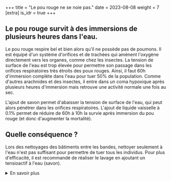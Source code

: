 +++
title = "Le pou rouge ne se noie pas."
date = 2023-08-08
weight = 7
[extra]
is_idr = true
+++

## Le pou rouge survit à des immersions de plusieurs heures dans l'eau.

Le pou rouge respire bel et bien alors qu'il ne possède pas de poumons. Il est équipé d'un système d'orifices et de trachées qui amènent l'oxygène directement vers les organes, comme chez les insectes. La tension de surface de l'eau est trop élevée pour permettre son passage dans les orifices respiratoires très étroits des poux rouges. Ainsi, il faut 60h d'immersion complète dans l'eau pour tuer 50% de la population. Comme d'autres arachnides et des insectes, il entre dans un coma hypoxique après plusieurs heures d'immersion mais retrouve une activité normale une fois au sec.

L'ajout de savon permet d'abaisser la tension de surface de l'eau, qui peut alors pénétrer dans les orifices respiratoires. L'ajout de liquide vaisselle à 0.1% permet de réduire de 60h à 10h la survie après immersion du pou rouge (et donc d'augmenter la mortalité). 

## Quelle conséquence ?

Lors des nettoyages des bâtiments entre les bandes, nettoyer seulement à l'eau n'est pas suffisant pour permettre de tuer tous les individus. Pour plus d'efficacité, il est recommandé de réaliser le lavage en ajoutant un tensioactif à l'eau (savon). 


<details>
    <summary>En savoir plus</summary>

#### Sources scientifiques

Les informations résumées dans cette section sont issues de travaux de l'équipe de L. Roy, non publiés au moment de l'élaboration du site. Ils ont consisté en deux grandes types d'expérimentations : (1°) des tests d'immersion où l'on a immergé in vitro en conditions contrôlées des centaines de femelles adultes dans de l'eau brute ou additionnée de différents produits et à mesurer la mortalité induite par des durées d'immersion variées. (2°) Des observations au microscope optique sur une vingtaine de femelles adultes vivantes ont été réalisées pour déterminer le trajet des liquides dans les trachées de l'acarien : comme sa cuticule est transparente, on peut visualiser les trachées, organes respiratoire reliant dans le corps de l'acarien les orifices permettant l'entrée de l'air depuis l'extérieur (stigmates) et les différents organes. Au cours de ces tests, l'existence d'un coma hypoxique similaire à celui décrit chez une araignée dans l'étude suivante a été observé :

- [Pétillon *et al.* 2009](https://royalsocietypublishing.org/doi/10.1098/rsbl.2009.0127).



</details>